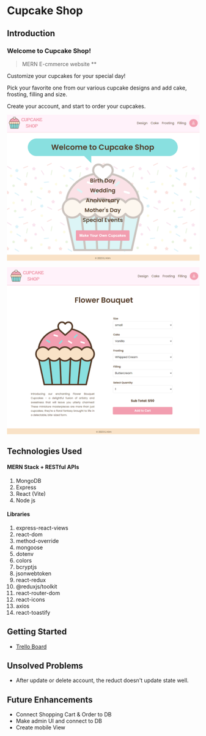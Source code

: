 # Cupcake Shop

## Introduction

### Welcome to Cupcake Shop!

> MERN E-cmmerce website **

Customize your cupcakes for your special day!

Pick your favorite one from our various cupcake designs and add cake, frosting, filling and size.

Create your account, and start to order your cupcakes. 


![cupcakeshop,home](/frontend/src/assets/home.png)

![cupcakeshop,item-detail](/frontend/src/assets/item-detail.png)

## Technologies Used

#### MERN Stack + RESTful APIs
1. MongoDB
2. Express
3. React (Vite)
4. Node js

#### Libraries
1. express-react-views
2. react-dom 
3. method-override 
4. mongoose 
5. dotenv  
6. colors 
7. bcryptjs 
8. jsonwebtoken 
10. react-redux 
11. @reduxjs/toolkit 
12. react-router-dom 
13. react-icons 
14. axios 
15. react-toastify

## Getting Started
* [Trello Board](https://trello.com/b/7JnV79GX/cupcake-shop-mern-project)

## Unsolved Problems
* After update or delete account, the reduct doesn't update state well.

## Future Enhancements
* Connect Shopping Cart & Order to DB
* Make admin UI and connect to DB
* Create mobile View